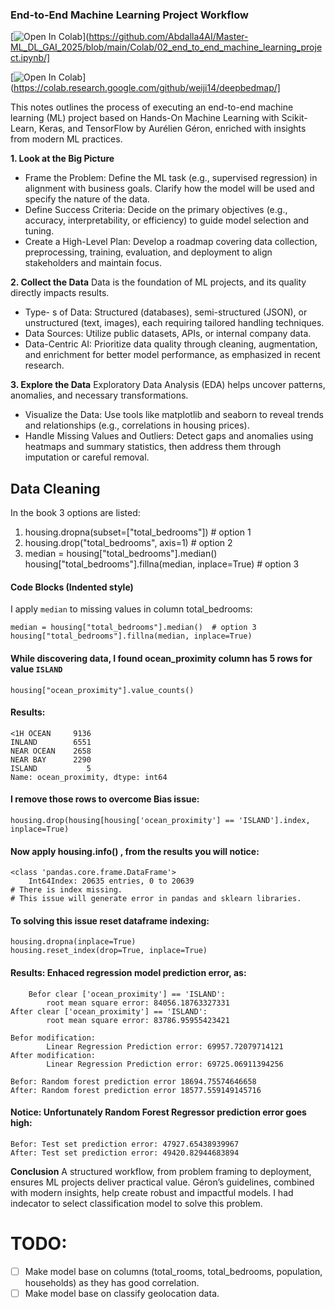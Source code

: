 
### End-to-End Machine Learning Project Workflow

[![Open In Colab](https://colab.research.google.com/assets/colab-badge.svg)](https://github.com/Abdalla4AI/Master-ML_DL_GAI_2025/blob/main/Colab/02_end_to_end_machine_learning_project.ipynb/]

[![Open In Colab](https://colab.research.google.com/assets/colab-badge.svg)](https://colab.research.google.com/github/weiji14/deepbedmap/]

This notes outlines the process of executing an end-to-end machine learning (ML) project based on Hands-On Machine Learning with Scikit-Learn, Keras, and TensorFlow by Aurélien Géron, enriched with insights from modern ML practices.

**1. Look at the Big Picture**
- Frame the Problem: Define the ML task (e.g., supervised regression) in alignment with business goals. Clarify how the model will be used and specify the nature of the data.
- Define Success Criteria: Decide on the primary objectives (e.g., accuracy, interpretability, or efficiency) to guide model selection and tuning.
- Create a High-Level Plan: Develop a roadmap covering data collection, preprocessing, training, evaluation, and deployment to align stakeholders and maintain focus.

**2. Collect the Data**
Data is the foundation of ML projects, and its quality directly impacts results.

- Type- s of Data: Structured (databases), semi-structured (JSON), or unstructured (text, images), each requiring tailored handling techniques.
- Data Sources: Utilize public datasets, APIs, or internal company data.
- Data-Centric AI: Prioritize data quality through cleaning, augmentation, and enrichment for better model performance, as emphasized in recent research.

**3. Explore the Data**
Exploratory Data Analysis (EDA) helps uncover patterns, anomalies, and necessary transformations.

- Visualize the Data: Use tools like matplotlib and seaborn to reveal trends and relationships (e.g., correlations in housing prices).
- Handle Missing Values and Outliers: Detect gaps and anomalies using heatmaps and summary statistics, then address them through imputation or careful removal.

## Data Cleaning
In the book 3 options are listed:

1. housing.dropna(subset=["total_bedrooms"])    # option 1
2. housing.drop("total_bedrooms", axis=1)       # option 2
3. median = housing["total_bedrooms"].median()  
    housing["total_bedrooms"].fillna(median, inplace=True) # option 3

#### Code Blocks (Indented style)

I apply `median` to missing values in column total_bedrooms:

    median = housing["total_bedrooms"].median()  # option 3
    housing["total_bedrooms"].fillna(median, inplace=True)
    

#### While discovering data, I found ocean_proximity column has 5 rows for value `ISLAND`

    housing["ocean_proximity"].value_counts()
		
#### Results:
	<1H OCEAN     9136
    INLAND        6551
    NEAR OCEAN    2658
    NEAR BAY      2290
    ISLAND           5
    Name: ocean_proximity, dtype: int64

#### I remove those rows to overcome Bias issue:
    housing.drop(housing[housing['ocean_proximity'] == 'ISLAND'].index, inplace=True)

#### Now apply housing.info() , from the results you will notice:
	<class 'pandas.core.frame.DataFrame'>
        Int64Index: 20635 entries, 0 to 20639
	# There is index missing.
	# This issue will generate error in pandas and sklearn libraries. 

#### To solving this issue reset dataframe indexing:
    housing.dropna(inplace=True) 
    housing.reset_index(drop=True, inplace=True)

#### Results: Enhaced regression model prediction error, as:
        Befor clear ['ocean_proximity'] == 'ISLAND': 
	 		root mean square error: 84056.18763327331
	After clear ['ocean_proximity'] == 'ISLAND': 
	 		root mean square error: 83786.95955423421

	Befor modification: 
			Linear Regression Prediction error: 69957.72079714121
	After modification: 
			Linear Regression Prediction error: 69725.06911394256

	Befor: Random forest prediction error 18694.75574646658
	After: Random forest prediction error 18577.559149145716

    

#### Notice: Unfortunately Random Forest Regressor prediction error goes high:
	Befor: Test set prediction error: 47927.65438939967
	After: Test set prediction error: 49420.82944683894


**Conclusion**
A structured workflow, from problem framing to deployment, ensures ML projects deliver practical value. Géron’s guidelines, combined with modern insights, help create robust and impactful models.
I had indecator to select classification model to solve this problem.


TODO:
=============
- [ ] Make model base on columns (total_rooms, total_bedrooms, population, households) as they has good correlation.
- [ ] Make model base on classify geolocation data. 
